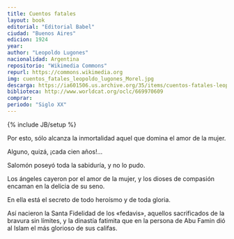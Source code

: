 ```yaml
---
title: Cuentos fatales
layout: book
editorial: "Editorial Babel"
ciudad: "Buenos Aires"
edicion: 1924
year: 
author: "Leopoldo Lugones"
nacionalidad: Argentina
repositorio: "Wikimedia Commons"
repurl: https://commons.wikimedia.org
img: cuentos_fatales_leopoldo_lugones_Morel.jpg
descarga: https://ia601506.us.archive.org/35/items/cuentos-fatales-leopoldo-lugones/Cuentos%20Fatales%20-%20Leopoldo%20Lugones.pdf
biblioteca: http://www.worldcat.org/oclc/669970609
comprar: 
periodo: "Siglo XX"
---
```

{% include JB/setup %}

Por esto, sólo alcanza la inmortalidad aquel que domina el amor de la mujer.
 
Alguno, quizá, ¡cada cien años!...
 
Salomón poseyó toda la sabiduría, y no lo pudo.
 
Los ángeles cayeron por el amor de la mujer, y los dioses de compasión encaman en la delicia de su seno.
 
En ella está el secreto de todo heroísmo y de toda gloria.
 
Así nacieron la Santa Fidelidad de los «fedavis», aquellos sacrificados de la bravura sin límites, y la dinastía fatimita que en la persona de Abu Famin dió al Islam el más glorioso de sus
califas.
